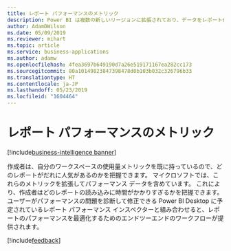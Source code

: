 ```yaml
---
title: レポート パフォーマンスのメトリック
description: Power BI は複数の新しいリージョンに拡張されており、データをレポート作成場所の近くに置くことができます。
author: AdamDWilson
ms.date: 05/09/2019
ms.reviewer: mihart
ms.topic: article
ms.service: business-applications
ms.author: adamw
ms.openlocfilehash: 4fea3697b649190d7a26e519171167ea282cc173
ms.sourcegitcommit: 80a10149823847398478d0b103b032c326796b33
ms.translationtype: HT
ms.contentlocale: ja-JP
ms.lasthandoff: 05/23/2019
ms.locfileid: "1604464"
---
```

# <a name="report-performance-metrics"></a>レポート パフォーマンスのメトリック

[!include[business-intelligence banner](../../includes/business-intelligence.md)]

作成者は、自分のワークスペースの使用量メトリックを既に持っているので、どのレポートがだれに人気があるのかを把握できます。 マイクロソフトでは、これらのメトリックを拡張してパフォーマンス データを含めています。 これにより、作成者はどのレポートの読み込みに時間がかかりすぎるかを把握できます。 ユーザーがパフォーマンスの問題を診断して修正できる Power BI Desktop に予定されているレポート パフォーマンス インスペクターと組み合わせると、レポートのパフォーマンスを最適化するためのエンドツーエンドのワークフローが提供されます。

[!include[feedback](../includes/service-feedback.md)]